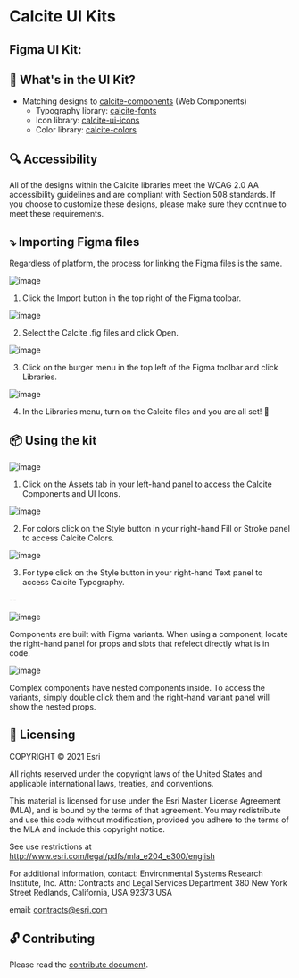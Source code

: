 # Calcite UI Kits

## Figma UI Kit:

🚛 What's in the UI Kit?
--
- Matching designs to [calcite-components](https://github.com/Esri/calcite-components) (Web Components)
    - Typography library: [calcite-fonts](https://github.com/ArcGIS/calcite-fonts)
     - Icon library: [calcite-ui-icons](https://github.com/Esri/calcite-ui-icons)
     - Color library: [calcite-colors](https://github.com/Esri/calcite-colors)

🔍 Accessibility
--

All of the designs within the Calcite libraries meet the WCAG 2.0 AA accessibility guidelines and are compliant with Section 508 standards. If you choose to customize these designs, please make sure they continue to meet these requirements.

⤵️ Importing Figma files
--

Regardless of platform, the process for linking the Figma files is the same. 

![image](https://user-images.githubusercontent.com/14083530/111008381-98dd5400-8356-11eb-8f6a-269c2648f665.png)

1. Click the Import button in the top right of the Figma toolbar.

![image](https://user-images.githubusercontent.com/14083530/111008601-13a66f00-8357-11eb-8892-91b283b8bbd6.png)

2. Select the Calcite .fig files and click Open.

![image](https://user-images.githubusercontent.com/14083530/111008803-831c5e80-8357-11eb-80a6-83a364d5a8e6.png)

3. Click on the burger menu in the top left of the Figma toolbar and click Libraries.

![image](https://user-images.githubusercontent.com/14083530/111008899-c70f6380-8357-11eb-863c-e0bcb3bc92f7.png)

4. In the Libraries menu, turn on the Calcite files and you are all set! 🎉


📦 Using the kit
--

![image](https://user-images.githubusercontent.com/14083530/111009106-53ba2180-8358-11eb-9089-952f9f4c98fc.png)

1. Click on the Assets tab in your left-hand panel to access the Calcite Components and UI Icons.

![image](https://user-images.githubusercontent.com/14083530/111009189-8b28ce00-8358-11eb-8ddf-9f6e59057158.png)

2. For colors click on the Style button in your right-hand Fill or Stroke panel to access Calcite Colors.

![image](https://user-images.githubusercontent.com/14083530/111009244-ba3f3f80-8358-11eb-8c58-533c9b6a2396.png)

3. For type click on the Style button in your right-hand Text panel to access Calcite Typography.

--

![image](https://user-images.githubusercontent.com/14083530/111009677-f1fab700-8359-11eb-86f7-6013d8f95c70.png)

Components are built with Figma variants. When using a component, locate the right-hand panel for props and slots that refelect directly what is in code.

![image](https://user-images.githubusercontent.com/14083530/111009988-c5936a80-835a-11eb-92d7-a9eddde9561c.png)

Complex components have nested components inside. To access the variants, simply double click them and the right-hand variant panel will show the nested props.


📜 Licensing
--

COPYRIGHT © 2021 Esri

All rights reserved under the copyright laws of the United States and applicable international laws, treaties, and conventions.

This material is licensed for use under the Esri Master License Agreement (MLA), and is bound by the terms of that agreement. You may redistribute and use this code without modification, provided you adhere to the terms of the MLA and include this copyright notice.

See use restrictions at http://www.esri.com/legal/pdfs/mla_e204_e300/english

For additional information, contact: Environmental Systems Research Institute, Inc. Attn: Contracts and Legal Services Department 380 New York Street Redlands, California, USA 92373 USA

email: contracts@esri.com

🔓 Contributing
--

Please read the [contribute document](CONTRIBUTING.md).
